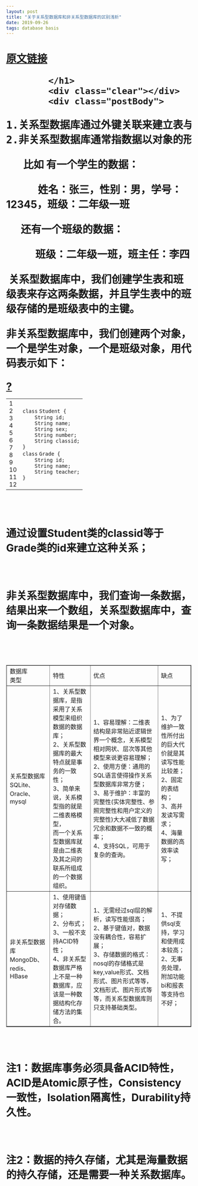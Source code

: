 ```yaml
---
layout: post
title: "关于关系型数据库和非关系型数据库的区别浅析"
date: 2019-09-26
tags: database basis
---
```


<div class="post">
            <h1 class="postTitle">
                
<a id="cb_post_title_url" class="postTitle2" href="https://www.cnblogs.com/wuyepeng/p/9744393.html">原文链接</a>

            </h1>
            <div class="clear"></div>
            <div class="postBody">
                
<div id="cnblogs_post_body" class="blogpost-body ">
    <pre class="best-text mb-10">1.关系型数据库通过外键关联来建立表与表之间的关系，<br>2.非关系型数据库通常指数据以对象的形式存储在数据库中，而对象之间的关系通过每个对象自身的属性来决定</pre>
<p>&nbsp;&nbsp;&nbsp;&nbsp;&nbsp;&nbsp; 比如 有一个学生的数据：</p>
<p>&nbsp;&nbsp;&nbsp;&nbsp;&nbsp;&nbsp;&nbsp;&nbsp;&nbsp;&nbsp;&nbsp;&nbsp; 姓名：张三，性别：男，学号：12345，班级：二年级一班</p>
<p>&nbsp;&nbsp;&nbsp;&nbsp;&nbsp; 还有一个班级的数据：</p>
<p>&nbsp;&nbsp;&nbsp;&nbsp;&nbsp;&nbsp;&nbsp;&nbsp;&nbsp;&nbsp;&nbsp; 班级：二年级一班，班主任：李四</p>
<p>&nbsp;关系型数据库中，我们创建学生表和班级表来存这两条数据，并且学生表中的班级存储的是班级表中的主键。</p>
<p>非关系型数据库中，我们创建两个对象，一个是学生对象，一个是班级对象，用代码表示如下：</p>
<div class="cnblogs_Highlighter sh-gutter">
<div><div id="highlighter_214897" class="syntaxhighlighter  cpp"><div class="toolbar"><span><a href="#" class="toolbar_item command_help help">?</a></span></div><table border="0" cellpadding="0" cellspacing="0"><tbody><tr><td class="gutter"><div class="line number1 index0 alt2">1</div><div class="line number2 index1 alt1">2</div><div class="line number3 index2 alt2">3</div><div class="line number4 index3 alt1">4</div><div class="line number5 index4 alt2">5</div><div class="line number6 index5 alt1">6</div><div class="line number7 index6 alt2">7</div><div class="line number8 index7 alt1">8</div><div class="line number9 index8 alt2">9</div><div class="line number10 index9 alt1">10</div><div class="line number11 index10 alt2">11</div><div class="line number12 index11 alt1">12</div></td><td class="code"><div class="container"><div class="line number1 index0 alt2"><code class="cpp keyword bold">class</code> <code class="cpp plain">Student {</code></div><div class="line number2 index1 alt1"><code class="cpp spaces">&nbsp;&nbsp;&nbsp;&nbsp;</code><code class="cpp plain">String id;</code></div><div class="line number3 index2 alt2"><code class="cpp spaces">&nbsp;&nbsp;&nbsp;&nbsp;</code><code class="cpp plain">String name;</code></div><div class="line number4 index3 alt1"><code class="cpp spaces">&nbsp;&nbsp;&nbsp;&nbsp;</code><code class="cpp plain">String sex;</code></div><div class="line number5 index4 alt2"><code class="cpp spaces">&nbsp;&nbsp;&nbsp;&nbsp;</code><code class="cpp plain">String number;</code></div><div class="line number6 index5 alt1"><code class="cpp spaces">&nbsp;&nbsp;&nbsp;&nbsp;</code><code class="cpp plain">String classid;</code></div><div class="line number7 index6 alt2"><code class="cpp plain">}</code></div><div class="line number8 index7 alt1"><code class="cpp keyword bold">class</code> <code class="cpp plain">Grade {</code></div><div class="line number9 index8 alt2"><code class="cpp spaces">&nbsp;&nbsp;&nbsp;&nbsp;</code><code class="cpp plain">String id;</code></div><div class="line number10 index9 alt1"><code class="cpp spaces">&nbsp;&nbsp;&nbsp;&nbsp;</code><code class="cpp plain">String name;</code></div><div class="line number11 index10 alt2"><code class="cpp spaces">&nbsp;&nbsp;&nbsp;&nbsp;</code><code class="cpp plain">String teacher;</code></div><div class="line number12 index11 alt1"><code class="cpp plain">}</code></div></div></td></tr></tbody></table></div></div>
</div>
<p>　　</p>
<p>通过设置Student类的classid等于Grade类的id来建立这种关系；</p>
<p>&nbsp;</p>
<p>非关系型数据库中，我们查询一条数据，结果出来一个数组，关系型数据库中，查询一条数据结果是一个对象。</p>
<p>&nbsp;</p>
<table border="1" cellspacing="1" cellpadding="1">
<tbody>
<tr>
<td>数据库<br>类型</td>
<td>特性</td>
<td>优点</td>
<td>缺点</td>

</tr>
<tr>
<td>关系型数据库<br>SQLite、Oracle、mysql</td>
<td>1、关系型数据库，是指采用了关系模型来组织<br>数据的数据库；<br>2、关系型数据库的最大特点就是事务的一致性；<br>3、简单来说，关系模型指的就是二维表格模型，<br>而一个关系型数据库就是由二维表及其之间的联系所组成的一个数据组织。</td>
<td>1、容易理解：二维表结构是非常贴近逻辑世界一个概念，关系模型相对网状、层次等其他模型来说更容易理解；<br>2、使用方便：通用的SQL语言使得操作关系型数据库非常方便；<br>3、易于维护：丰富的完整性(实体完整性、参照完整性和用户定义的完整性)大大减低了数据冗余和数据不一致的概率；<br>4、支持SQL，可用于复杂的查询。</td>
<td>1、为了维护一致性所付出的巨大代价就是其读写性能比较差；<br>2、固定的表结构；<br>3、高并发读写需求；<br>4、海量数据的高效率读写；</td>

</tr>
<tr>
<td>非关系型数据库<br>MongoDb、redis、HBase</td>
<td>1、使用键值对存储数据；<br>2、分布式；<br>3、一般不支持ACID特性；<br>4、非关系型数据库严格上不是一种数据库，应该是一种数据结构化存储方法的集合。</td>
<td>1、无需经过sql层的解析，读写性能很高；<br>2、基于键值对，数据没有耦合性，容易扩展；<br>3、存储数据的格式：nosql的存储格式是key,value形式、文档形式、图片形式等等，文档形式、图片形式等等，而关系型数据库则只支持基础类型。</td>
<td>1、不提供sql支持，学习和使用成本较高；<br>2、无事务处理，附加功能bi和报表等支持也不好；</td>

</tr>

</tbody>

</table>
<p>&nbsp;</p>
<p>注1：数据库事务必须具备ACID特性，ACID是Atomic原子性，Consistency一致性，Isolation隔离性，Durability持久性。</p>
<p>&nbsp;</p>
<p>注2：数据的持久存储，尤其是海量数据的持久存储，还是需要一种关系数据库。</p>
